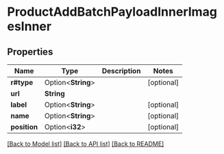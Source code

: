 # ProductAddBatchPayloadInnerImagesInner

## Properties

Name | Type | Description | Notes
------------ | ------------- | ------------- | -------------
**r#type** | Option<**String**> |  | [optional]
**url** | **String** |  | 
**label** | Option<**String**> |  | [optional]
**name** | Option<**String**> |  | [optional]
**position** | Option<**i32**> |  | [optional]

[[Back to Model list]](../README.md#documentation-for-models) [[Back to API list]](../README.md#documentation-for-api-endpoints) [[Back to README]](../README.md)


